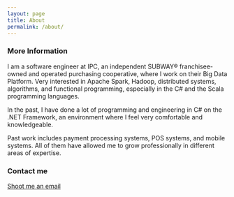 ```yaml
---
layout: page
title: About
permalink: /about/
---
```


### More Information

I am a software engineer at IPC, an independent SUBWAY® franchisee-owned and operated purchasing cooperative, where I work on their Big Data Platform. Very interested in Apache Spark, Hadoop, distributed systems, algorithms, and functional programming, especially in the C# and the Scala programming languages.

In the past, I have done a lot of programming and engineering in C# on the .NET Framework, an environment where I feel very comfortable and knowledgeable. 

Past work includes payment processing systems, POS systems, and mobile systems. All of them have allowed me to grow professionally in different areas of expertise. 

### Contact me

[Shoot me an email](mailto:anicolaspp@gmail.com)
